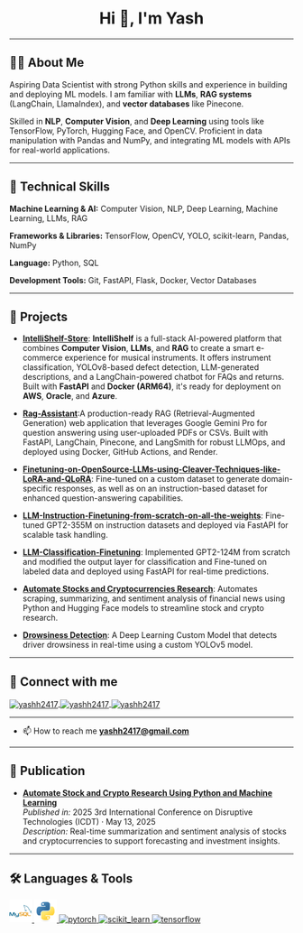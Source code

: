 <h1 align="center">Hi 👋, I'm Yash</h1>

---

## 👨‍💻 About Me

Aspiring Data Scientist with strong Python skills and experience in building and deploying ML models. I am familiar with **LLMs**, **RAG systems** (LangChain, LlamaIndex), and **vector databases** like Pinecone.

Skilled in **NLP**, **Computer Vision**, and **Deep Learning** using tools like TensorFlow, PyTorch, Hugging Face, and OpenCV. Proficient in data manipulation with Pandas and NumPy, and integrating ML models with APIs for real-world applications.

---

## 🧠 Technical Skills

**Machine Learning & AI:**  Computer Vision, NLP, Deep Learning, Machine Learning, LLMs, RAG

**Frameworks & Libraries:**  TensorFlow, OpenCV, YOLO, scikit-learn, Pandas, NumPy

**Language:**  Python, SQL

**Development Tools:**  Git, FastAPI, Flask, Docker, Vector Databases

---

## 🚀 Projects

* [**IntelliShelf-Store**](https://github.com/yashh2417/IntelliShelf): **IntelliShelf** is a full-stack AI-powered platform that combines **Computer Vision**, **LLMs**, and **RAG** to create a smart e-commerce experience for musical instruments. It offers instrument classification, YOLOv8-based defect detection, LLM-generated descriptions, and a LangChain-powered chatbot for FAQs and returns. Built with **FastAPI** and **Docker (ARM64)**, it's ready for deployment on **AWS**, **Oracle**, and **Azure**.

* [**Rag-Assistant**](https://github.com/yashh2417/rag-assistant):A production-ready RAG (Retrieval-Augmented Generation) web application that leverages Google Gemini Pro for question answering using user-uploaded PDFs or CSVs. Built with FastAPI, LangChain, Pinecone, and LangSmith for robust LLMOps, and deployed using Docker, GitHub Actions, and Render.

* [**Finetuning-on-OpenSource-LLMs-using-Cleaver-Techniques-like-LoRA-and-QLoRA**](https://github.com/yashh2417/LLM-Finetuning-using-LoRA-and-QLoRA): Fine-tuned on a custom dataset to generate domain-specific responses, as well as on an instruction-based dataset for enhanced question-answering capabilities.

* [**LLM-Instruction-Finetuning-from-scratch-on-all-the-weights**](https://github.com/yashh2417/LLM-Assistant): Fine-tuned GPT2-355M on instruction datasets and deployed via FastAPI for scalable task handling.

* [**LLM-Classification-Finetuning**](https://github.com/yashh2417/LLM-Classification): Implemented GPT2-124M from scratch and modified the output layer for classification and Fine-tuned on labeled data and deployed using FastAPI for real-time predictions.

* [**Automate Stocks and Cryptocurrencies Research**](https://github.com/yashh2417/stock-and-crypto-research): Automates scraping, summarizing, and sentiment analysis of financial news using Python and Hugging Face models to streamline stock and crypto research.

* [**Drowsiness Detection**](https://github.com/yashh2417/drowsiness-detection-android-app): A Deep Learning Custom Model that detects driver drowsiness in real-time using a custom YOLOv5 model.

---

## 💬 Connect with me

<p align="left">
<a href="https://twitter.com/yashh2417" target="blank">
  <img align="center" src="https://raw.githubusercontent.com/rahuldkjain/github-profile-readme-generator/master/src/images/icons/Social/twitter.svg" alt="yashh2417" height="30" width="40" />
</a>
<a href="https://linkedin.com/in/yashh2417" target="blank">
  <img align="center" src="https://raw.githubusercontent.com/rahuldkjain/github-profile-readme-generator/master/src/images/icons/Social/linked-in-alt.svg" alt="yashh2417" height="30" width="40" />
</a>
<a href="https://instagram.com/yashh2417" target="blank">
  <img align="center" src="https://raw.githubusercontent.com/rahuldkjain/github-profile-readme-generator/master/src/images/icons/Social/instagram.svg" alt="yashh2417" height="30" width="40" />
</a>
</p>

---

- 📫 How to reach me **yashh2417@gmail.com**

---

## 📄 Publication

* [**Automate Stock and Crypto Research Using Python and Machine Learning**](https://ieeexplore.ieee.org/document/10986447)  
  *Published in:* 2025 3rd International Conference on Disruptive Technologies (ICDT) · May 13, 2025  
  *Description:* Real-time summarization and sentiment analysis of stocks and cryptocurrencies to support forecasting and investment insights.

---

## 🛠️ Languages & Tools

<p align="left">  </a> <a href="https://www.mysql.com/" target="_blank" rel="noreferrer"> <img src="https://raw.githubusercontent.com/devicons/devicon/master/icons/mysql/mysql-original-wordmark.svg" alt="mysql" width="40" height="40"/> </a> <a href="https://www.python.org" target="_blank" rel="noreferrer"> <img src="https://raw.githubusercontent.com/devicons/devicon/master/icons/python/python-original.svg" alt="python" width="40" height="40"/> </a> <a href="https://pytorch.org/" target="_blank" rel="noreferrer"> <img src="https://www.vectorlogo.zone/logos/pytorch/pytorch-icon.svg" alt="pytorch" width="40" height="40"/> </a> <a href="https://scikit-learn.org/" target="_blank" rel="noreferrer"> <img src="https://upload.wikimedia.org/wikipedia/commons/0/05/Scikit_learn_logo_small.svg" alt="scikit_learn" width="40" height="40"/> </a> <a href="https://www.tensorflow.org" target="_blank" rel="noreferrer"> <img src="https://www.vectorlogo.zone/logos/tensorflow/tensorflow-icon.svg" alt="tensorflow" width="40" height="40"/> </a> </p>
